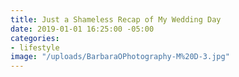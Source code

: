 ```yaml
---
title: Just a Shameless Recap of My Wedding Day
date: 2019-01-01 16:25:00 -05:00
categories:
- lifestyle
image: "/uploads/BarbaraOPhotography-M%20D-3.jpg"
---
```


